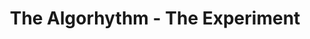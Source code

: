 ---
layout: playlist
title: The Algorhythm - The Experiment
songs: [
    in-traffic,
    baby-river,
    glowing-keys,
    so-dramatic,
    post-dramatic,
    in-this-rain,
    iTriumph,
    bruce-brass,
    part-of-me,
    synth-city
]
---